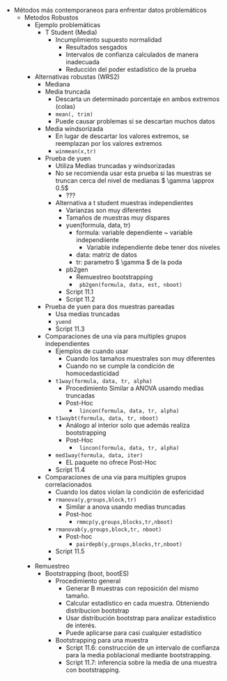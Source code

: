 - Métodos más contemporaneos para enfrentar datos problemáticos
    - Metodos Robustos
        - Ejemplo problemáticas
          - T Student (Media)
            - Incumplimiento supuesto normalidad
              - Resultados sesgados
              - Intervalos de confianza calculados de manera inadecuada
              - Reducción del poder estadístico de la prueba
      - Alternativas robustas (WRS2)
        - Mediana
        - Media truncada
          - Descarta un determinado porcentaje en ambos extremos (colas)
          -  ```mean(, trim) ```
          - Puede causar problemas si se descartan muchos datos
        - Media windsorizada
          - En lugar de descartar los valores extremos, se reemplazan por los valores extremos 
          - ``` winmean(x,tr) ```
        - Prueba de yuen
          - Utiliza Medias truncadas y windsorizadas
          - No se recomienda usar esta prueba si las muestras se truncan cerca del nivel de medianas $ \gamma \approx 0.5$ 
            - ??? 
          - Alternativa a t student muestras independientes 
            - Varianzas son muy diferentes
            - Tamaños de muestras muy dispares
            - yuen(formula, data, tr)
              - formula: variable dependiente ~ variable independiiente
                - Variable independiente debe tener dos niveles
              - data: matriz de datos
              - tr: parametro $ \gamma $ de la poda
            - pb2gen
              - Remuestreo bootstrapping
              -  ```  pb2gen(formula, data, est, nboot) ```
            - Script 11.1
            - Script 11.2
        - Prueba de yuen para dos muestras pareadas
          - Usa medias truncadas
          - ``` yuend ```
          - Script 11.3
        - Comparaciones de una vía para multiples grupos independientes
          - Ejemplos de cuando usar
            - Cuando los tamaños muestrales son muy diferentes
            - Cuando no se cumple la condición de homocedasticidad
          - ```t1way(formula, data, tr, alpha)```
            - Procedimiento Similar a ANOVA usamdo medias truncadas
            - Post-Hoc
              - ```  lincon(formula, data, tr, alpha) ```
          - ```t1waybt(formula, data, tr, nboot)```
            - Análogo al interior solo que además realiza bootstrapping
            - Post-Hoc
              - ```  lincon(formula, data, tr, alpha) ```
          - ```med1way(formula, data, iter)```
            - EL paquete no ofrece Post-Hoc
          - Script 11.4
        - Comparaciones de una via para multiples grupos correlacionados
          - Cuando los datos violan la condición de esfericidad
          - ``` rmanova(y,groups,block,tr) ```
            - Similar a anova usando medias truncadas
            - Post-hoc
              - ``` rmmcp(y,groups,blocks,tr,nboot) ```
          - ``` rmanovab(y,groups,block,tr, nboot) ```
            - Post-hoc
              - ``` pairdepb(y,groups,blocks,tr,nboot) ```  
          - Script 11.5 
          - ```  ```  
      - Remuestreo
        - Bootstrapping (boot, bootES)
          - Procedimiento general
            - Generar B muestras con reposición del mismo tamaño.
            - Calcular estadístico en cada muestra. Obteniendo distribucion bootstrap
            - Usar distribución bootstrap para analizar estadístico de interés.
            - Puede aplicarse para casi cualquier estadístico
          - Bootstrapping para una muestra
            - Script 11.6: construcción de un intervalo de confianza para la media poblacional mediante bootstrapping.
            - Script 11.7: inferencia sobre la media de una muestra con bootstrapping.
